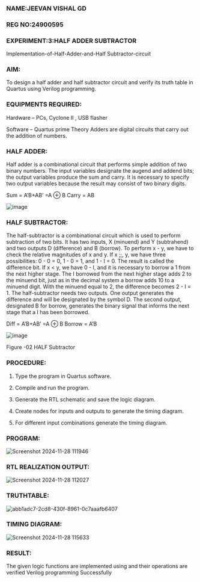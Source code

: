 ### NAME:JEEVAN VISHAL GD
### REG NO:24900595
### EXPERIMENT:3:HALF ADDER SUBTRACTOR

Implementation-of-Half-Adder-and-Half Subtractor-circuit

### AIM:

To design a half adder and half subtractor circuit and verify its truth table in Quartus using Verilog programming.

### EQUIPMENTS REQUIRED:

Hardware – PCs, Cyclone II , USB flasher 

Software – Quartus prime Theory Adders are digital circuits that carry out the addition of numbers.

### HALF ADDER:

Half adder is a combinational circuit that performs simple addition of two binary numbers. The input variables designate the augend and addend bits; the output variables produce the sum and carry. It is necessary to specify two output variables because the result may consist of two binary digits.

Sum = A’B+AB’ =A ⊕ B Carry = AB

![image](https://github.com/naavaneetha/HALF_ADDER_SUBTRACTOR/assets/154305477/bd4a0b2c-cdbc-4184-ab08-81578f121e1f)


### HALF SUBTRACTOR:
The half-subtractor is a combinational circuit which is used to perform subtraction of two bits. It has two inputs, X (minuend) and Y (subtrahend) and two outputs D (difference) and B (borrow). To perform x - y, we have to check the relative magnitudes of x and y. If x ;;, y, we have three possibilities: 0 - 0 = 0, 1 - 0 = 1, and 1 - I = 0. The result is called the difference bit. If x < y, we have 0 - I, and it is necessary to borrow a 1 from the next higher stage. The I borrowed from the next higher stage adds 2 to the minuend bit, just as in the decimal system a borrow adds 10 to a minuend digit. With the minuend equal to 2, the difference becomes 2 - I = 1. The half-subtractor needs two outputs. One output generates the difference and will be designated by the symbol D. The second output, designated B for borrow, generates the binary signal that informs the next stage that a I has been borrowed. 

Diff = A’B+AB’ =A ⊕ B
Borrow = A’B

 ![image](https://github.com/naavaneetha/HALF_ADDER_SUBTRACTOR/assets/154305477/d76b099c-513f-4e7c-843a-e2fd028a531a)

Figure -02 HALF Subtractor


### PROCEDURE:
1.	Type the program in Quartus software.

2.	Compile and run the program.

3.	Generate the RTL schematic and save the logic diagram.

4.	Create nodes for inputs and outputs to generate the timing diagram.


5.	For different input combinations generate the timing diagram.


### PROGRAM:
![Screenshot 2024-11-28 111946](https://github.com/user-attachments/assets/8b44c204-760f-4ae6-91bb-cbb821ae196d)

### RTL REALIZATION OUTPUT:
![Screenshot 2024-11-28 112027](https://github.com/user-attachments/assets/646c19af-90c9-4f08-8e69-47f7e5025233)
### TRUTHTABLE:
![abb1adc7-2cd8-430f-8961-0c7aaafb6407](https://github.com/user-attachments/assets/432688c3-d272-4faa-a68c-9b82eb4a2086)


### TIMING DIAGRAM:
![Screenshot 2024-11-28 115633](https://github.com/user-attachments/assets/ddccaa1a-c307-43a0-b774-f7c652f20a34)

### RESULT:
The given logic functions are implemented using and their operations are verified
Verilog programming Successfully
